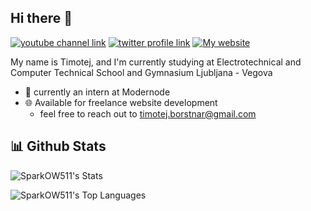 ## Hi there 👋

[![youtube channel link](https://img.shields.io/badge/YouTube-FF0000?style=for-the-badge&logo=youtube&logoColor=white)](https://www.youtube.com/@Sp4rkXy)
[![twitter profile link](https://img.shields.io/badge/Twitter-1DA1F2?style=for-the-badge&logo=twitter&logoColor=white)](https://x.com/SparkOW3)
[![My website](https://img.shields.io/badge/Google%20Chrome-4285F4?logo=GoogleChrome&logoColor=white)](https://timotejborstnar.com/)

My name is Timotej, and I'm currently studying at Electrotechnical and Computer Technical School and Gymnasium Ljubljana - Vegova

- 🏢 currently an intern at Modernode
- 🌐 Available for freelance website development
  - feel free to reach out to timotej.borstnar@gmail.com

## 📊 Github Stats

![SparkOW511's Stats](https://github-readme-stats.vercel.app/api?username=SparkOW511&theme=ayu-mirage&show_icons=true&hide_border=true&count_private=true)

![SparkOW511's Top Languages](https://github-readme-stats.vercel.app/api/top-langs/?username=SparkOW511&theme=ayu-mirage&show_icons=true&hide_border=true&layout=compact)







